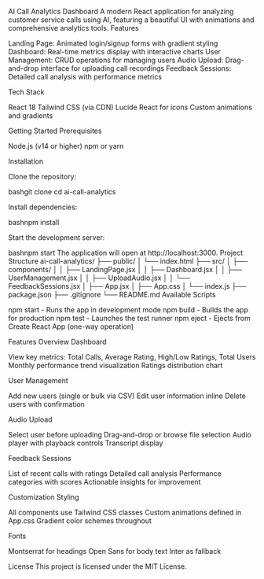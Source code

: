 AI Call Analytics Dashboard
A modern React application for analyzing customer service calls using AI, featuring a beautiful UI with animations and comprehensive analytics tools.
Features

Landing Page: Animated login/signup forms with gradient styling
Dashboard: Real-time metrics display with interactive charts
User Management: CRUD operations for managing users
Audio Upload: Drag-and-drop interface for uploading call recordings
Feedback Sessions: Detailed call analysis with performance metrics

Tech Stack

React 18
Tailwind CSS (via CDN)
Lucide React for icons
Custom animations and gradients

Getting Started
Prerequisites

Node.js (v14 or higher)
npm or yarn

Installation

Clone the repository:

bashgit clone <your-repo-url>
cd ai-call-analytics

Install dependencies:

bashnpm install

Start the development server:

bashnpm start
The application will open at http://localhost:3000.
Project Structure
ai-call-analytics/
├── public/
│   └── index.html
├── src/
│   ├── components/
│   │   ├── LandingPage.jsx
│   │   ├── Dashboard.jsx
│   │   ├── UserManagement.jsx
│   │   ├── UploadAudio.jsx
│   │   └── FeedbackSessions.jsx
│   ├── App.jsx
│   ├── App.css
│   └── index.js
├── package.json
├── .gitignore
└── README.md
Available Scripts

npm start - Runs the app in development mode
npm build - Builds the app for production
npm test - Launches the test runner
npm eject - Ejects from Create React App (one-way operation)

Features Overview
Dashboard

View key metrics: Total Calls, Average Rating, High/Low Ratings, Total Users
Monthly performance trend visualization
Ratings distribution chart

User Management

Add new users (single or bulk via CSV)
Edit user information inline
Delete users with confirmation

Audio Upload

Select user before uploading
Drag-and-drop or browse file selection
Audio player with playback controls
Transcript display

Feedback Sessions

List of recent calls with ratings
Detailed call analysis
Performance categories with scores
Actionable insights for improvement

Customization
Styling

All components use Tailwind CSS classes
Custom animations defined in App.css
Gradient color schemes throughout

Fonts

Montserrat for headings
Open Sans for body text
Inter as fallback

License
This project is licensed under the MIT License.